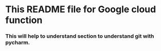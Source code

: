 # This README file for Google cloud function
### This will help to understand section to understand git with pycharm.
